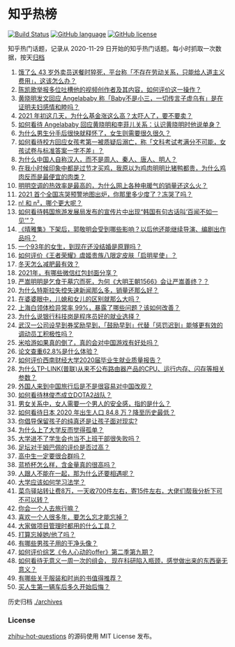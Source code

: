 # 知乎热榜
[![Build Status](https://github.com/ToWeLong/zhihu-hot-questions/workflows/CI/badge.svg)](https://github.com/ToWeLong/zhihu-hot-questions/actions)
[![GitHub language](https://img.shields.io/badge/language-golang-orange.svg)](https://golang.org/)
[![GitHub license](https://img.shields.io/github/license/ToWeLong/zhihu-hot-questions)](https://github.com/ToWeLong/zhihu-hot-questions/blob/main/LICENSE)

知乎热门话题，记录从 2020-11-29 日开始的知乎热门话题。每小时抓取一次数据，按天[归档](./archives)

<!-- BEGIN -->

1. [饿了么 43 岁外卖员送餐时猝死，平台称「不存在劳动关系，只能给人道主义费用」，这该怎么办？](https://www.zhihu.com/question/438129586)
1. [陈凯歌举报多位吐槽他的视频创作者及其内容，如何评价这一操作？](https://www.zhihu.com/question/438068928)
1. [黄晓明发文回应 Angelababy 称「Baby不是小三，一切传言子虚乌有」是在证明夫妇感情和睦吗？](https://www.zhihu.com/question/438160857)
1. [2021 年初这几天，为什么基金涨这么高？太吓人了，要不要卖？](https://www.zhihu.com/question/437808776)
1. [如何看待 Angelababy 回应黄晓明和李菲儿关系：认识黄晓明时他说单身？](https://www.zhihu.com/question/438158348)
1. [为什么男生分手后很快就释怀了，女生则需要很久很久？](https://www.zhihu.com/question/432503865)
1. [如何看待校方回应女孩考第一被质疑后溺亡，称「文科考试考满分不可能，女孩试卷与标准答案一字不差」？](https://www.zhihu.com/question/438110849)
1. [为什么中国人自称汉人，而不是周人、秦人、唐人、明人？](https://www.zhihu.com/question/315606998)
1. [在我小时候印象中都是过节才买鸡，我原以为鸡肉明明比猪鸭都贵，为什么鸡肉反而是最便宜的肉类？](https://www.zhihu.com/question/436623362)
1. [明明空调的热效率是最高的，为什么网上各种电暖气的销量还这么火？](https://www.zhihu.com/question/437393382)
1. [2021 首个全国冻哭预警地图出炉，你那里多少度了？冻哭了吗？](https://www.zhihu.com/question/438090876)
1. [n! 和 n²，哪个更大呢？](https://www.zhihu.com/question/436901844)
1. [如何看待韩国旅游发展局发布的宣传片中出现“韩国有句古话叫‘百闻不如一见’”？](https://www.zhihu.com/question/438097791)
1. [《晴雅集》下架后，郭敬明会受到哪些影响？以后他还能继续导演、编剧出作品吗？](https://www.zhihu.com/question/438100870)
1. [一个93年的女生，到现在还没结婚是原罪吗？](https://www.zhihu.com/question/437225420)
1. [如何评价《王者荣耀》虞姬贵族八限定皮肤「启明星使」？](https://www.zhihu.com/question/438165641)
1. [冬天怎么减肥最有效？](https://www.zhihu.com/question/362649673)
1. [2021年，有哪些微信红包封面分享？](https://www.zhihu.com/question/436417512)
1. [严嵩明明是乞食于墓穴而死，为何《大明王朝1566》会让严嵩善终？？](https://www.zhihu.com/question/436448306)
1. [为什么特斯拉失控失速新闻那么多，销量还那么好？](https://www.zhihu.com/question/435816291)
1. [在婆婆眼中，儿媳和女儿的区别就那么大吗？](https://www.zhihu.com/question/322283518)
1. [上海白领体检异常率 99%，暴露了哪些问题？该如何改善？](https://www.zhihu.com/question/438092610)
1. [为什么说银行科技岗是程序员好的就业选择？](https://www.zhihu.com/question/380468704)
1. [武汉一公司设早到券奖励早到，「鼓励早到」代替「惩罚迟到」能够更有效的调动员工积极性吗？](https://www.zhihu.com/question/437781720)
1. [米哈游如果真的倒了，真的会对中国游戏有好处吗？](https://www.zhihu.com/question/435790584)
1. [论文查重62.8%是什么体验？](https://www.zhihu.com/question/388191520)
1. [如何评价西南财经大学2020届毕业生就业质量报告？](https://www.zhihu.com/question/437422218)
1. [为什么TP-LINK(普联)从来不公布路由器产品的CPU、运行内存、闪存等相关参数？](https://www.zhihu.com/question/424243974)
1. [外国人来到中国旅行后是不是很容易对中国改观？](https://www.zhihu.com/question/437856634)
1. [如何看待林俊杰成立DOTA2战队？](https://www.zhihu.com/question/437600516)
1. [男女关系中，女人需要一个男人的安全感，指的是什么？](https://www.zhihu.com/question/436916963)
1. [如何看待日本 2020 年出生人口 84.8 万？降至历史最低？](https://www.zhihu.com/question/437046716)
1. [你倡导保留孩子的纯真还是让孩子面对现实?](https://www.zhihu.com/question/437190780)
1. [为什么上了大学反而觉得孤单？](https://www.zhihu.com/question/435851092)
1. [大学进不了学生会也当不上班干部很失败吗？](https://www.zhihu.com/question/299960912)
1. [足坛对于姆巴佩的评价是否过高？](https://www.zhihu.com/question/305968056)
1. [高中生一定要很合群吗？](https://www.zhihu.com/question/431537724)
1. [蓝桥杯怎么样，含金量真的很高吗？](https://www.zhihu.com/question/389635269)
1. [人跟人不能在一起，那为什么还要相遇呢？](https://www.zhihu.com/question/328725280)
1. [大学应该如何学习法学？](https://www.zhihu.com/question/21252352)
1. [菜鸟驿站转让费8万，一天收700件左右，寄15件左右，大佬们帮我分析下可不可以转？](https://www.zhihu.com/question/435352953)
1. [你会一个人去旅行嘛？](https://www.zhihu.com/question/430218488)
1. [喜欢一个人很多年，要怎么忘才能忘掉？](https://www.zhihu.com/question/431426763)
1. [大家做项目管理时都用的什么工具？](https://www.zhihu.com/question/38813402)
1. [打算忘掉她/他了吗？](https://www.zhihu.com/question/430724751)
1. [有哪些男孩子用的干净头像？](https://www.zhihu.com/question/359867171)
1. [如何评价综艺《令人心动的offer》第二季第九期？](https://www.zhihu.com/question/438163855)
1. [如何看待无意义一周一次的组会， 现在科研陷入瓶颈，感觉做出来的东西毫无意义？](https://www.zhihu.com/question/436877389)
1. [有哪些关于服装和时尚的书值得推荐？](https://www.zhihu.com/question/22427299)
1. [买人生第一辆车后多久开始后悔？](https://www.zhihu.com/question/354985985)

<!-- END -->

历史归档 [./archives](./archives)


### License
[zhihu-hot-questions](https://github.com/towelong/zhihu-hot-questions) 的源码使用 MIT License 发布。